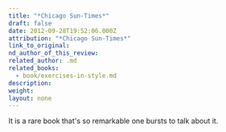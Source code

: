 ```yaml
---
title: "*Chicago Sun-Times*"
draft: false
date: 2012-09-28T19:52:06.000Z
attribution: "*Chicago Sun-Times*"
link_to_original:
nd_author_of_this_review:
related_author: .md
related_books:
  - book/exercises-in-style.md
description:
weight:
layout: none
---
```

It is a rare book that's so remarkable one bursts to talk about it.

